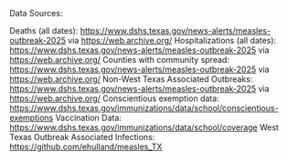 Data Sources:

Deaths (all dates): https://www.dshs.texas.gov/news-alerts/measles-outbreak-2025 via https://web.archive.org/
Hospitalizations (all dates): https://www.dshs.texas.gov/news-alerts/measles-outbreak-2025 via https://web.archive.org/
Counties with community spread: https://www.dshs.texas.gov/news-alerts/measles-outbreak-2025 via https://web.archive.org/
Non-West Texas Associated Outbreaks: https://www.dshs.texas.gov/news-alerts/measles-outbreak-2025 via https://web.archive.org/
Conscientious exemption data: https://www.dshs.texas.gov/immunizations/data/school/conscientious-exemptions
Vaccination Data: https://www.dshs.texas.gov/immunizations/data/school/coverage
West Texas Outbreak Associated Infections: https://github.com/ehulland/measles_TX
